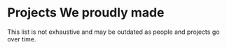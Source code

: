 # Projects We proudly made

This list is not exhaustive and may be outdated as people and projects go over time.
